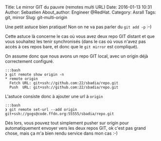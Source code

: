 Title: Le mirror GIT du pauvre (remotes multi URL)
Date: 2016-01-13 10:31
Author: Sebastien
About_author: Engineer @RedHat.
Category: Asrall
Tags: git, mirror
Slug: git-multi-origin

Une petit astuce bien pratique! Non on ne va pas parler du `git add -p` :-)

Cette astuce là concerne le cas où vous avez deux repo GIT distant et que vous
souhaitez les tenir synchronisés (dans le cas où vous n'avez pas accès à ces
repos bare, et donc que le `git mirror` est compliqué).

On assume donc que nous avons un repo GIT local, avec un origin déjà
correctement configuré.

    :::bash
    ❯ git remote show origin -n
    * remote origin
      Fetch URL: git+ssh://github.com:22/sbadia/repo.git
      Push  URL: git+ssh://github.com:22/sbadia/repo.git

L'astuce consiste donc à ajouter une url à `origin`

    :::bash
    ❯ git remote set-url --add origin git+ssh://gogs@code.ffdn.org:55555/sbadia/repo.git

Dés lors, vous pouvez tout simplement pusher sur origin pour automatiquement
envoyer vers les deux repos GIT, ok c'est pas grand chose, mais ça m'a bien
rendu service dans mon cas :-)
